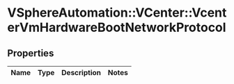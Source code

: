 # VSphereAutomation::VCenter::VcenterVmHardwareBootNetworkProtocol

## Properties
Name | Type | Description | Notes
------------ | ------------- | ------------- | -------------


